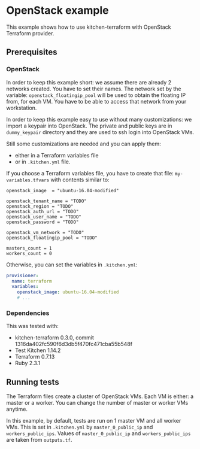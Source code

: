 # OpenStack example

This example shows how to use kitchen-terraform with OpenStack Terraform provider.

## Prerequisites

### OpenStack
In order to keep this example short: we assume there are already 2 networks
 created. You have to set their names. The network set by the variable:
 `openstack_floatingip_pool` will be used to obtain the floating IP from,
 for each VM. You have to be able to access that network from your workstation.

In order to keep this example easy to use without many customizations: we
 import a keypair into OpenStack. The private and public keys are in `dummy_keypair`
 directory and they are used to ssh login into OpenStack VMs.

Still some customizations are needed and you can apply them:
  * either in a Terraform variables file
  * or in `.kitchen.yml` file.

If you choose a Terraform variables file, you have to create that file:
 `my-variables.tfvars` with contents similar to:
```
openstack_image  = "ubuntu-16.04-modified"

openstack_tenant_name = "TODO"
openstack_region = "TODO"
openstack_auth_url = "TODO"
openstack_user_name = "TODO"
openstack_password = "TODO"

openstack_vm_network = "TODO"
openstack_floatingip_pool = "TODO"

masters_count = 1
workers_count = 0
```

Otherwise, you can set the variables in `.kitchen.yml`:
```yaml
provisioner:
  name: terraform
  variables:
    openstack_image: ubuntu-16.04-modified
    # ...
```

### Dependencies
This was tested with:
 * kitchen-terraform 0.3.0, commit 1316da402fc590f6d3db5f470fc471cba55b548f
 * Test Kitchen 1.14.2
 * Terraform 0.7.13
 * Ruby 2.3.1

## Running tests
The Terraform files create a cluster of OpenStack VMs. Each VM is either:
 a master or a worker. You can change the number of master or worker VMs anytime.

In this example, by default, tests are run on 1 master VM and all worker VMs.
This is set in `.kitchen.yml` by `master_0_public_ip` and `workers_public_ips`. Values of
 `master_0_public_ip` and `workers_public_ips` are taken from `outputs.tf`.

